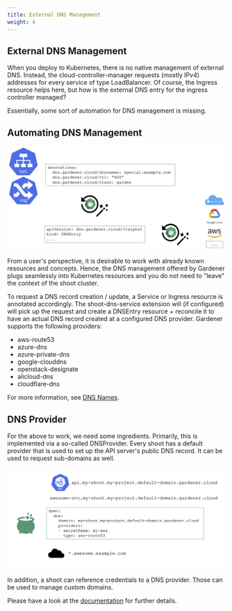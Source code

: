 ```yaml
---
title: External DNS Management
weight: 4
---
```


## External DNS Management

When you deploy to Kubernetes, there is no native management of external DNS. Instead, the cloud-controller-manager requests (mostly IPv4) addresses for every service of type LoadBalancer. Of course, the Ingress resource helps here, but how is the external DNS entry for the ingress controller managed?

Essentially, some sort of automation for DNS management is missing.

## Automating DNS Management

![automate-dns-management](./images/automate-dns-management.png)

From a user's perspective, it is desirable to work with already known resources and concepts. Hence, the DNS management offered by Gardener plugs seamlessly into Kubernetes resources and you do not need to "leave" the context of the shoot cluster.

To request a DNS record creation / update, a Service or Ingress resource is annotated accordingly. The shoot-dns-service extension will (if configured) will pick up the request and create a DNSEntry resource + reconcile it to have an actual DNS record created at a configured DNS provider. Gardener supports the following providers:

- aws-route53
- azure-dns
- azure-private-dns
- google-clouddns
- openstack-designate
- alicloud-dns
- cloudflare-dns

For more information, see [DNS Names](https://github.com/gardener/gardener-extension-shoot-dns-service/blob/master/docs/usage/dns_names.md).

## DNS Provider

For the above to work, we need some ingredients. Primarily, this is implemented via a so-called DNSProvider. Every shoot has a default provider that is used to set up the API server's public DNS record. It can be used to request sub-domains as well.

![](./images/dns-provider.png)

In addition, a shoot can reference credentials to a DNS provider. Those can be used to manage custom domains.

Please have a look at the [documentation](https://gardener.cloud/docs/guides/networking/dns-extension/) for further details.
